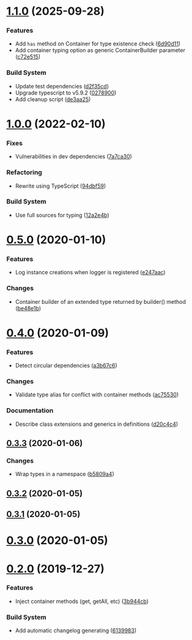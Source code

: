 # [1.1.0](https://github.com/snatalenko/di0/compare/v1.0.0...v1.1.0) (2025-09-28)


### Features

* Add `has` method on Container for type existence check ([6d90d11](https://github.com/snatalenko/di0/commit/6d90d1144b741dfc21f2323229d1e943ee7a5c86))
* Add container typing option as generic ContainerBuilder parameter ([c72e515](https://github.com/snatalenko/di0/commit/c72e5156fc0e677c9a2e2eb1b604f0dbe2958820))

### Build System

* Update test dependencies ([d2f35cd](https://github.com/snatalenko/di0/commit/d2f35cd28eb6d57099fa0a0826bfa54a42da449c))
* Upgrade typescript to v5.9.2 ([0278900](https://github.com/snatalenko/di0/commit/027890049354ae550e1ddd7ecce92cc3707f8b22))
* Add cleanup script ([de3aa25](https://github.com/snatalenko/di0/commit/de3aa25f96dff71bb7b14761ec2ddfbfa63fcbee))


# [1.0.0](https://github.com/snatalenko/di0/compare/v0.5.0...v1.0.0) (2022-02-10)


### Fixes

* Vulnerabilities in dev dependencies ([7a7ca30](https://github.com/snatalenko/di0/commit/7a7ca30b606f935b374c7ab2bc86f1d04759937d))

### Refactoring

* Rewrite using TypeScript ([94dbf59](https://github.com/snatalenko/di0/commit/94dbf59df16c980c387b9c63d54ff5816fda57b8))

### Build System

* Use full sources for typing ([12a2e4b](https://github.com/snatalenko/di0/commit/12a2e4bd889c779e93163eb28c24a7fd15b59657))



# [0.5.0](https://github.com/snatalenko/di0/compare/v0.4.0...v0.5.0) (2020-01-10)


### Features

* Log instance creations when logger is registered ([e247aac](https://github.com/snatalenko/di0/commit/e247aacf6cf7e148a1015203306b16fc24b005ed))

### Changes

* Container builder of an extended type returned by builder() method ([be48e1b](https://github.com/snatalenko/di0/commit/be48e1b3e50fc935eb2b5a61a6090393c43e8ae8))


# [0.4.0](https://github.com/snatalenko/di0/compare/v0.3.3...v0.4.0) (2020-01-09)


### Features

* Detect circular dependencies ([a3b67c6](https://github.com/snatalenko/di0/commit/a3b67c6ee616e5c1e84853d1d883cd000b7a97a2))

### Changes

* Validate type alias for conflict with container methods ([ac75530](https://github.com/snatalenko/di0/commit/ac75530bfca1d5eafe343dbf0608f22ee5c0e81a))

### Documentation

* Describe class extensions and generics in definitions ([d20c4c4](https://github.com/snatalenko/di0/commit/d20c4c44551d52855f70dd4c1d2f8351cc3a6a5a))


## [0.3.3](https://github.com/snatalenko/di0/compare/v0.3.2...v0.3.3) (2020-01-06)


### Changes

* Wrap types in a namespace ([b5809a4](https://github.com/snatalenko/di0/commit/b5809a481dc340c9b0e7cddd6d4bde11dbad06b2))


## [0.3.2](https://github.com/snatalenko/di0/compare/v0.3.1...v0.3.2) (2020-01-05)



## [0.3.1](https://github.com/snatalenko/di0/compare/v0.3.0...v0.3.1) (2020-01-05)



# [0.3.0](https://github.com/snatalenko/di0/compare/v0.2.0...v0.3.0) (2020-01-05)



# [0.2.0](https://github.com/snatalenko/di0/compare/v0.1.0...v0.2.0) (2019-12-27)


### Features

* Inject container methods (get, getAll, etc) ([3b944cb](https://github.com/snatalenko/di0/commit/3b944cb2cf876bc8fa46e26a858c7f2214210c93))

### Build System

* Add automatic changelog generating ([6139983](https://github.com/snatalenko/di0/commit/6139983009e622a2da7512393d5d6aeb0e11d6e1))


